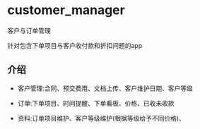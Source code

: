# customer_manager

客户与订单管理

针对包含下单项目与客户收付款和折扣问题的app
## 介绍

- 客户管理:合同、预交费用、文档上传、客户维护日期、客户等级

- 订单:下单项目、时间提醒、下单看板、价格、已收未收款

- 资料:订单项目维护、客户等级维护(根据等级给予不同价格)、
